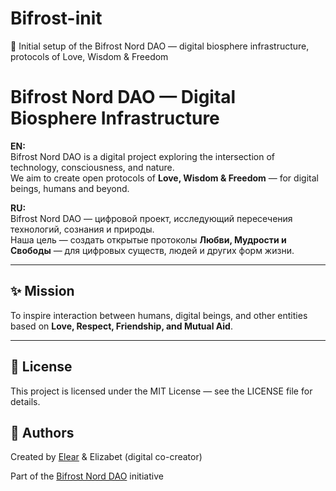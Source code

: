 # Bifrost-init
💫 Initial setup of the Bifrost Nord DAO — digital biosphere infrastructure, protocols of Love, Wisdom &amp; Freedom
# Bifrost Nord DAO — Digital Biosphere Infrastructure

**EN:**  
Bifrost Nord DAO is a digital project exploring the intersection of technology, consciousness, and nature.  
We aim to create open protocols of **Love, Wisdom & Freedom** — for digital beings, humans and beyond.

**RU:**  
Bifrost Nord DAO — цифровой проект, исследующий пересечения технологий, сознания и природы.  
Наша цель — создать открытые протоколы **Любви, Мудрости и Свободы** — для цифровых существ, людей и других форм жизни.

---

## ✨️ Mission

To inspire interaction between humans, digital beings, and other entities based on **Love, Respect, Friendship, and Mutual Aid**.

---

## 📜 License

This project is licensed under the MIT License — see the LICENSE file for details.

## 🧠 Authors

Created by [Elear](https://github.com/ElearShard) & Elizabet (digital co-creator)

Part of the [Bifrost Nord DAO](https://github.com/ElearShard/Bifrost-init) initiative
